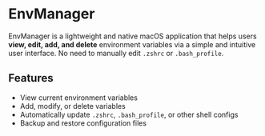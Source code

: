 # EnvManager

EnvManager is a lightweight and native macOS application that helps users **view, edit, add, and delete** environment variables via a simple and intuitive user interface. No need to manually edit `.zshrc` or `.bash_profile`.

## Features
- View current environment variables
- Add, modify, or delete variables
- Automatically update `.zshrc`, `.bash_profile`, or other shell configs
- Backup and restore configuration files
